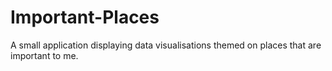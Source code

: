 # Important-Places
A small application displaying data visualisations themed on places that are important to me. 
